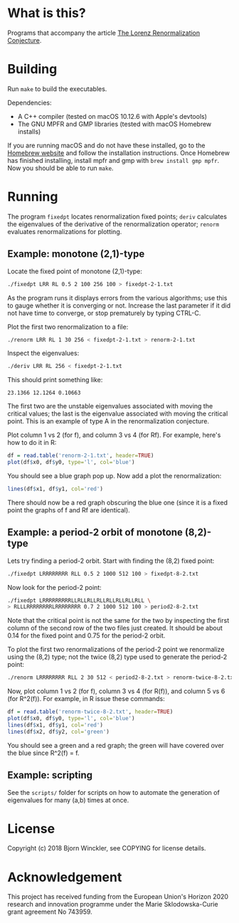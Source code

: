 # What is this?

Programs that accompany the article [The Lorenz Renormalization Conjecture](https://arxiv.org/abs/1805.01226).


# Building

Run `make` to build the executables.

Dependencies:

*   A C++ compiler (tested on macOS 10.12.6 with Apple's devtools)
*   The GNU MPFR and GMP libraries (tested with macOS Homebrew installs)

If you are running macOS and do not have these installed, go to the
[Homebrew website](https://brew.sh) and follow the installation instructions.
Once Homebrew has finished installing, install mpfr and gmp with
`brew install gmp mpfr`.  Now you should be able to run `make`.


# Running

The program `fixedpt` locates renormalization fixed points; `deriv` calculates
the eigenvalues of the derivative of the renormalization operator; `renorm`
evaluates renormalizations for plotting.


## Example: monotone (2,1)-type

Locate the fixed point of monotone (2,1)-type:
```bash
./fixedpt LRR RL 0.5 2 100 256 100 > fixedpt-2-1.txt
```
As the program runs it displays errors from the various algorithms; use this to
gauge whether it is converging or not.  Increase the last parameter if it did
not have time to converge, or stop prematurely by typing CTRL-C.

Plot the first two renormalization to a file:
```bash
./renorm LRR RL 1 30 256 < fixedpt-2-1.txt > renorm-2-1.txt
```
Inspect the eigenvalues:
```bash
./deriv LRR RL 256 < fixedpt-2-1.txt
```
This should print something like:
```
23.1366 12.1264 0.10663
```
The first two are the unstable eigenvalues associated with moving the critical
values; the last is the eigenvalue associated with moving the critical point.
This is an example of type A in the renormalization conjecture.

Plot column 1 vs 2 (for f), and column 3 vs 4 (for Rf).  For example, here's
how to do it in R:
```R
df = read.table('renorm-2-1.txt', header=TRUE)
plot(df$x0, df$y0, type='l', col='blue')
```
You should see a blue graph pop up.  Now add a plot the renormalization:
```R
lines(df$x1, df$y1, col='red')
```
There should now be a red graph obscuring the blue one (since it is a fixed
point the graphs of f and Rf are identical).


## Example: a period-2 orbit of monotone (8,2)-type

Lets try finding a period-2 orbit.  Start with finding the (8,2) fixed point:
```bash
./fixedpt LRRRRRRRR RLL 0.5 2 1000 512 100 > fixedpt-8-2.txt
```
Now look for the period-2 point:
```bash
./fixedpt LRRRRRRRRRLLRLLRLLRLLRLLRLLRLLRLL \
> RLLLRRRRRRRRLRRRRRRRR 0.7 2 1000 512 100 > period2-8-2.txt
```
Note that the critical point is not the same for the two by inspecting the
first column of the second row of the two files just created.  It should be
about 0.14 for the fixed point and 0.75 for the period-2 orbit.

To plot the first two renormalizations of the period-2 point we renormalize
using the (8,2) type; not the twice (8,2) type used to generate the period-2
point:
```bash
./renorm LRRRRRRRR RLL 2 30 512 < period2-8-2.txt > renorm-twice-8-2.txt
```
Now, plot column 1 vs 2 (for f), column 3 vs 4 (for R(f)), and column 5 vs 6
(for R^2(f)).  For example, in R issue these commands:
```R
df = read.table('renorm-twice-8-2.txt', header=TRUE)
plot(df$x0, df$y0, type='l', col='blue')
lines(df$x1, df$y1, col='red')
lines(df$x2, df$y2, col='green')
```
You should see a green and a red graph; the green will have covered over the
blue since R^2(f) = f.


## Example: scripting

See the `scripts/` folder for scripts on how to automate the generation of
eigenvalues for many (a,b) times at once.


# License

Copyright (c) 2018 Bjorn Winckler, see COPYING for license details.


# Acknowledgement

This project has received funding from the European Union's Horizon 2020
research and innovation programme under the Marie Sklodowska-Curie grant
agreement No 743959.
